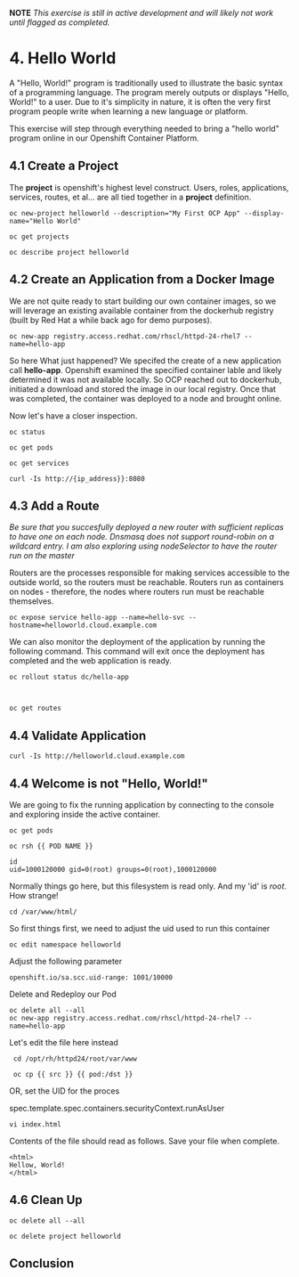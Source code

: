 **NOTE** *This exercise is still in active development and will likely not work until flagged as completed.*

# 4. Hello World

A "Hello, World!" program is traditionally used to illustrate the basic syntax of a programming language.  The program merely outputs or displays "Hello, World!" to a user. Due to it's simplicity in nature, it is often the very first program people write when learning a new language or platform.

This exercise will step through everything needed to bring a "hello world" program online in our Openshift Container Platform.

## 4.1 Create a Project

The **project** is openshift's highest level construct.  Users, roles, applications, services, routes, et al... are all tied together in a **project** definition.  

    oc new-project helloworld --description="My First OCP App" --display-name="Hello World"

    oc get projects
    
    oc describe project helloworld
    
## 4.2 Create an Application from a Docker Image

We are not quite ready to start building our own container images, so we will leverage an existing available container from the dockerhub registry (built by Red Hat a while back ago for demo purposes).

    oc new-app registry.access.redhat.com/rhscl/httpd-24-rhel7 --name=hello-app

So here What just happened?  We specifed the create of a new application call **hello-app**.  Openshift examined the specified container lable and likely determined it was not available locally. So OCP reached out to dockerhub, initiated a download and stored the image in our local registry.  Once that was completed, the container was deployed to a node and brought online.

Now let's have a closer inspection.

    oc status
    
    oc get pods
    
    oc get services

    curl -Is http://{ip_address}}:8080

## 4.3 Add a Route

*Be sure that you succesfully deployed a new router with sufficient replicas to have one on each node.  Dnsmasq does not support round-robin on a wildcard entry.  I am also exploring using nodeSelector to have the router run on the master*

Routers are the processes responsible for making services accessible to the outside world, so the routers must be reachable. Routers run as containers on nodes - therefore, the nodes where routers run must be reachable themselves.

    oc expose service hello-app --name=hello-svc --hostname=helloworld.cloud.example.com

We can also monitor the deployment of the application by running the following command.  This command will exit once the deployment has completed and the web application is ready.

    oc rollout status dc/hello-app



    oc get routes
        
    
## 4.4 Validate Application

    curl -Is http://helloworld.cloud.example.com

## 4.4 Welcome is not "Hello, World!"

We are going to fix the running application by connecting to the console and exploring inside the active container.

    oc get pods

    oc rsh {{ POD NAME }}

    id
    uid=1000120000 gid=0(root) groups=0(root),1000120000
    
Normally things go here, but this filesystem is read only.  And my 'id' is *root*.  How strange!

    cd /var/www/html/

So first things first, we need to adjust the uid used to run this container

    oc edit namespace helloworld
    
Adjust the following parameter

    openshift.io/sa.scc.uid-range: 1001/10000

Delete and Redeploy our Pod

    oc delete all --all
    oc new-app registry.access.redhat.com/rhscl/httpd-24-rhel7 --name=hello-app

Let's edit the file here instead

     cd /opt/rh/httpd24/root/var/www

     oc cp {{ src }} {{ pod:/dst }}

OR, set the UID for the proces

spec.template.spec.containers.securityContext.runAsUser



    vi index.html

Contents of the file should read as follows.  Save your file when complete.

    <html>
    Hellow, World!
    </html>
    
    
    
    
    

    


## 4.6 Clean Up

    oc delete all --all
    
    oc delete project helloworld

## Conclusion
